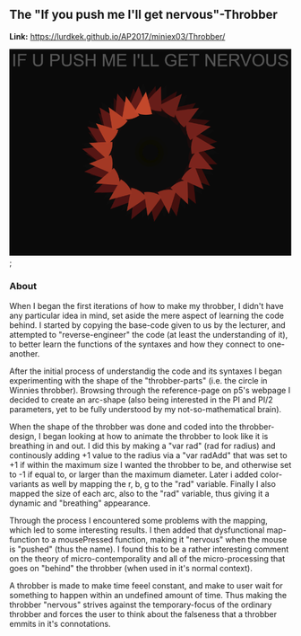 
<b><h2>The "If you push me I'll get nervous"-Throbber</h2></b>
<b>Link:</b> https://lurdkek.github.io/AP2017/miniex03/Throbber/

![screenshot](https://github.com/LurdKek/AP2017/blob/gh-pages/miniex03/Capture02.PNG?raw=true);

<b> <h3>About</h3> </b>
When I began the first iterations of how to make my throbber, I didn't have any particular idea in mind, set aside the mere aspect of learning the code behind. I started by copying the base-code given to us by the lecturer, and attempted to "reverse-engineer" the code (at least the understanding of it), to better learn the functions of the syntaxes and how they connect to one-another.

After the initial process of understandig the code and its syntaxes I began experimenting with the shape of the "throbber-parts" (i.e. the circle in Winnies throbber). Browsing through the reference-page on p5's webpage I decided to create an arc-shape (also being interested in the PI and PI/2 parameters, yet to be fully understood by my not-so-mathematical brain).

When the shape of the throbber was done and coded into the throbber-design, I began looking at how to animate the throbber to look like it is breathing in and out. I did this by making a "var rad" (rad for radius) and continously adding +1 value to the radius via a "var radAdd" that was set to +1 if within the maximum size I wanted the throbber to be, and otherwise set to -1 if equal to, or larger than the maximum diameter. Later i added color-variants as well by mapping the r, b, g to the "rad" variable. Finally  I also mapped the size of each arc, also to the "rad" variable, thus giving it a dynamic and "breathing" appearance.

Through the process I encountered some problems with the mapping, which led to some interesting results. I then added that dysfunctional map-function to a mousePressed function, making it "nervous" when the mouse is "pushed" (thus the name). I found this to be a rather interesting comment on the theory of micro-contemporality and all of the micro-processing that goes on "behind" the throbber (when used in it's normal context). 

A throbber is made to make time feeel constant, and make to user wait for something to happen within an undefined amount of time. Thus making the throbber "nervous" strives against the temporary-focus of the ordinary throbber and forces the user to think about the falseness that a throbber emmits in it's connotations.


